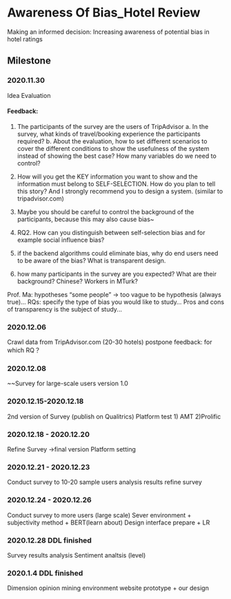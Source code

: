 # Awareness Of Bias_Hotel Review
Making an informed decision: Increasing awareness of potential bias in hotel ratings

## Milestone
### 2020.11.30
Idea Evaluation
#### Feedback:
1) The participants of the survey are the users of TripAdvisor
a. In the survey,  what kinds of travel/booking experience the participants required?
b. About the evaluation, how to set different scenarios to cover the different conditions to show the usefulness of the system instead of showing the best case? How many variables do we need to control?
2) How will you get the KEY information you want to show and the information must belong to SELF-SELECTION. How do you plan to tell this story? And I strongly recommend you to design a system. (similar to tripadvisor.com)

3) Maybe you should be careful to control the background of the participants, because this may also cause bias~ 
4) RQ2. How can you distinguish between self-selection bias and for example social influence bias?
5)  if the backend algorithms could eliminate bias, why do end users need to be aware of the bias? What is transparent design.
6) how many participants in the survey are you expected? What are their background? Chinese? Workers in MTurk? 

Prof. Ma: hypotheses “some people” → too vague to be hypothesis (always true)... RQs: specify the type of bias you would like to study… Pros and cons of transparency is the subject of study...


### 2020.12.06
Crawl data from TripAdvisor.com (20-30 hotels) postpone
feedback: for which RQ？
### 2020.12.08
~~Survey for large-scale users version 1.0 

### 2020.12.15-2020.12.18
2nd version of Survey (publish on Qualitrics)
Platform test 1) AMT 2)Prolific

### 2020.12.18 - 2020.12.20
Refine Survey ->final version
Platform setting

### 2020.12.21 - 2020.12.23
Conduct survey to 10-20 sample users
analysis results
refine survey

### 2020.12.24 - 2020.12.26
Conduct survey to more users (large scale)
Sever environment + subjectivity method + BERT(learn about)
Design interface prepare + LR

### 2020.12.28 DDL finished
Survey results analysis 
Sentiment analtsis (level)  

### 2020.1.4 DDL finished
Dimension opinion mining environment 
website prototype + our design




